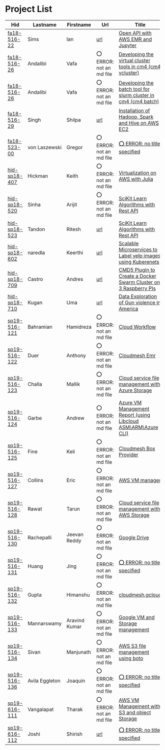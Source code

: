# Project List

| Hid                                                                 | Lastname       | Firstname     | Url                                                                                             | Title                                                                                                                                                       |
|---------------------------------------------------------------------|----------------|---------------|-------------------------------------------------------------------------------------------------|-------------------------------------------------------------------------------------------------------------------------------------------------------------|
| [fa18-516-22](https://github.com/cloudmesh-community/fa18-516-22)   | Sims           | Ian           | [url](https://github.com/cloudmesh-community/fa18-516-22/blob/master/project-report/report.md)  | [Open API with AWS EMR and Jupyter](https://github.com/cloudmesh-community/fa18-516-22/blob/master/project-report/report.md)                                |
| [fa18-516-26](https://github.com/cloudmesh-community/fa18-516-26)   | Andalibi       | Vafa          | :o: ERROR: not an md file                                                                       | [Developing the virtual cluster tools in cm4 (cm4 vcluster)](https://github.com/cloudmesh-community/cm/tree/master/cm4/vcluster)                            |
| [fa18-516-26](https://github.com/cloudmesh-community/fa18-516-26)   | Andalibi       | Vafa          | :o: ERROR: not an md file                                                                       | [Developing the batch tool for slurm cluster in cm4 (cm4 batch)](https://github.com/cloudmesh-community/cm/tree/master/cm4/batch)                           |
| [fa18-516-29](https://github.com/cloudmesh-community/fa18-516-29)   | Singh          | Shilpa        | [url](https://github.com/cloudmesh-community/fa18-516-29/tree/master/project-report/report.md)  | [Installation of Hadoop, Spark and Hive on AWS EC2](https://github.com/cloudmesh-community/fa18-516-29/tree/master/project-report/report.md)                |
| [fa18-523-00](https://github.com/cloudmesh-community/fa18-523-00)   | von Laszewski  | Gregor        | :o: ERROR: not an md file                                                                       | [:o: ERROR: no title specified](https://github.com/cloudmesh-community/fa18-523-00/tree/master/project-report)                                              |
| [hid-sp18-407](https://github.com/cloudmesh-community/hid-sp18-407) | Hickman        | Keith         | :o: ERROR: not an md file                                                                       | [Virtualization on AWS with Julia](None)                                                                                                                    |
| [hid-sp18-520](https://github.com/cloudmesh-community/hid-sp18-520) | Sinha          | Arijit        | :o: ERROR: not an md file                                                                       | [SciKit Learn Algorithms with Rest API](https://github.com/cloudmesh-community/hid-sp18-523/tree/master/project-report)                                     |
| [hid-sp18-523](https://github.com/cloudmesh-community/hid-sp18-523) | Tandon         | Ritesh        | [url](https://github.com/cloudmesh-community/hid-sp18-523/tree/master/project-report/report.md) | [SciKit Learn Algorithms with Rest API](https://github.com/cloudmesh-community/hid-sp18-523/tree/master/project-report/report.md)                           |
| [hid-sp18-602](https://github.com/cloudmesh-community/hid-sp18-602) | naredla        | Keerthi       | [url](https://github.com/cloudmesh-community/hid-sp18-602/tree/master/project-report/report.md) | [Scalable Microservices to Label yelp images using Kuberenets](https://github.com/cloudmesh-community/hid-sp18-602/tree/master/project-report/report.md)    |
| [hid-sp18-709](https://github.com/cloudmesh-community/hid-sp18-709) | Castro         | Andres        | [url](https://github.com/cloudmesh-community/hid-sp18-709/blob/master/project-report/report.md) | [CMD5 Plugin to Create a Docker Swarm Cluster on 3 Raspberry PIs](https://github.com/cloudmesh-community/hid-sp18-709/blob/master/project-report/report.md) |
| [hid-sp18-710](https://github.com/cloudmesh-community/hid-sp18-710) | Kugan          | Uma           | [url](https://github.com/cloudmesh-community/hid-sp18-710/blob/master/project-report/report.md) | [Data Exploration of Gun violence in America](https://github.com/cloudmesh-community/hid-sp18-710/blob/master/project-report/report.md)                     |
| [sp19-516-121](https://github.com/cloudmesh-community/sp19-516-121) | Bahramian      | Hamidreza     | :o: ERROR: not an md file                                                                       | [Cloud Workflow](None)                                                                                                                                      |
| [sp19-516-122](https://github.com/cloudmesh-community/sp19-516-122) | Duer           | Anthony       | :o: ERROR: not an md file                                                                       | [Cloudmesh Emr](None)                                                                                                                                       |
| [sp19-516-123](https://github.com/cloudmesh-community/sp19-516-123) | Challa         | Mallik        | :o: ERROR: not an md file                                                                       | [Cloud service file management with Azure Storage](https://github.com/cloudmesh-community/sp19-516-123/blob/master/project-code/docopt)                     |
| [sp19-516-124](https://github.com/cloudmesh-community/sp19-516-124) | Garbe          | Andrew        | :o: ERROR: not an md file                                                                       | [Azure VM Management Report (using Libcloud ASM\ARM\Azure CLI)](https://github.com/cloudmesh-community/sp19-516-124/tree/master/project-code)               |
| [sp19-516-125](https://github.com/cloudmesh-community/sp19-516-125) | Fine           | Keli          | :o: ERROR: not an md file                                                                       | [Cloudmesh Box Provider](None)                                                                                                                              |
| [sp19-516-127](https://github.com/cloudmesh-community/sp19-516-127) | Collins        | Eric          | :o: ERROR: not an md file                                                                       | [AWS VM manager](https://github.com/cloudmesh-community/sp19-516-127/blob/master/project_code/cloudmesh.newawsvm/cloudmesh/newawsvm/command/newawsvm.py)    |
| [sp19-516-128](https://github.com/cloudmesh-community/sp19-516-128) | Rawat          | Tarun         | :o: ERROR: not an md file                                                                       | [Cloud service file management with AWS Storage](None)                                                                                                      |
| [sp19-516-130](https://github.com/cloudmesh-community/sp19-516-130) | Rachepalli     | Jeevan Reddy  | :o: ERROR: not an md file                                                                       | [Google Drive](https://github.com/cloudmesh/cloudmesh-storage/tree/master/cloudmesh/storage/provider/gdrive)                                                |
| [sp19-516-131](https://github.com/cloudmesh-community/sp19-516-131) | Huang          | Jing          | :o: ERROR: not an md file                                                                       | [:o: ERROR: no title specified](https://github.com/hyspoc/cm/blob/master/cloudmesh/compute/libcloud/Provider.py)                                            |
| [sp19-516-132](https://github.com/cloudmesh-community/sp19-516-132) | Gupta          | Himanshu      | :o: ERROR: not an md file                                                                       | [cloudmesh.gcloud](None)                                                                                                                                    |
| [sp19-516-133](https://github.com/cloudmesh-community/sp19-516-133) | Mannarswamy    | Aravind Kumar | :o: ERROR: not an md file                                                                       | [Google VM and Storage management](None)                                                                                                                    |
| [sp19-516-134](https://github.com/cloudmesh-community/sp19-516-134) | Sivan          | Manjunath     | :o: ERROR: not an md file                                                                       | [AWS S3 file management using boto](None)                                                                                                                   |
| [sp19-516-136](https://github.com/cloudmesh-community/sp19-516-136) | Avila Eggleton | Joaquin       | :o: ERROR: not an md file                                                                       | [:o: ERROR: no title specified](https://github.com/cloudmesh-community/sp19-516-136/tree/master/project-code/cloudmesh.azure)                               |
| [sp19-616-111](https://github.com/cloudmesh-community/sp19-616-111) | Vangalapat     | Tharak        | :o: ERROR: not an md file                                                                       | [AWS VM Management with S3 and object Storage](https://github.com/cloudmesh/cloudmesh-objstorage)                                                           |
| [sp19-616-112](https://github.com/cloudmesh-community/sp19-616-112) | Joshi          | Shirish       | [url](https://github.com/cloudmesh-community/sp19-616-112/blob/master/project-proposal.md)      | [:o: ERROR: no title specified](https://github.com/cloudmesh-community/sp19-616-112/blob/master/project-proposal.md)                                        |

